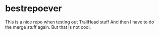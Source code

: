 # bestrepoever
This is a nice repo when testing out TrailHead stuff
And then I have to do the merge stuff again.
But that is not cool.
